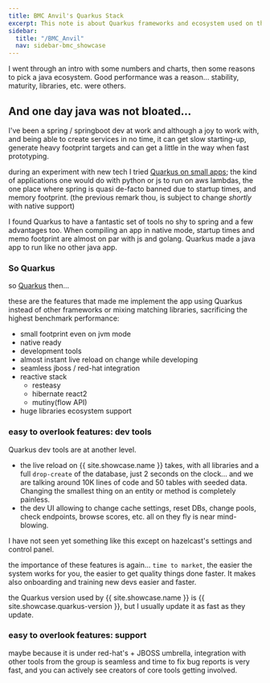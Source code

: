 ```yaml
---
title: BMC Anvil's Quarkus Stack
excerpt: This note is about Quarkus frameworks and ecosystem used on the application
sidebar:
  title: "/BMC_Anvil"
  nav: sidebar-bmc_showcase
---
```


I went through an intro with some numbers and charts, then some reasons to pick a java ecosystem. Good performance was a reason...
stability, maturity, libraries, etc. were others.

## And one day java was not bloated...

I've been a spring / springboot dev at work and although a joy to work with, and being able to create services in no time, it can get slow
starting-up, generate heavy footprint targets and can get a little in the way when fast prototyping.

during an experiment with new tech I tried [Quarkus on small apps](/arch-design-aws-serverless-java-simple); the kind of applications one
would do with python or js to run on aws lambdas, the one place where spring is quasi de-facto banned due to startup times, and memory
footprint. (the previous remark thou, is subject to change *shortly* with native support)

I found Quarkus to have a fantastic set of tools no shy to spring and a few advantages too. When compiling an app in native mode, startup
times and memo footprint are almost on par with js and golang. Quarkus made a java app to run like no other java app.

### So Quarkus

so [Quarkus](https://quarkus.io/) then...

these are the features that made me implement the app using Quarkus instead of other frameworks or mixing matching libraries, sacrificing
the highest benchmark performance:

* small footprint even on jvm mode
* native ready
* development tools
* almost instant live reload on change while developing
* seamless jboss / red-hat integration
* reactive stack
    * resteasy
    * hibernate react2
    * mutiny(flow API)
* huge libraries ecosystem support

### easy to overlook features: dev tools

Quarkus dev tools are at another level.

* the live reload on {{ site.showcase.name }} takes, with all libraries and a full `drop-create` of the database, just 2 seconds on the
  clock... and we are talking around 10K lines of code and 50 tables with seeded data. Changing the smallest thing on an entity or method is
  completely painless.
* the dev UI allowing to change cache settings, reset DBs, change pools, check endpoints, browse scores, etc. all on they fly is near
  mind-blowing.

I have not seen yet something like this except on hazelcast's settings and control panel.

the importance of these features is again... `time to market`, the easier the system works for you, the easier to get quality things done
faster. It makes also onboarding and training new devs easier and faster.

the Quarkus version used by {{ site.showcase.name }} is {{ site.showcase.quarkus-version }}, but I usually update it as fast as they update.

### easy to overlook features: support

maybe because it is under red-hat's + JBOSS umbrella, integration with other tools from the group is seamless and time to fix bug reports is
very fast, and you can actively see creators of core tools getting involved.
